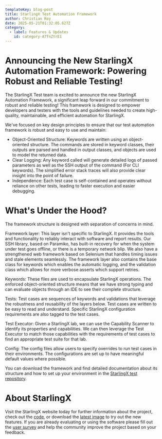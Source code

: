 ```yaml
---
templateKey: blog-post
title: StarlingX Test Automation Framework
author: Christian Roy
date: 2025-05-21T01:32:05.627Z
category: 
  - label: Features & Updates
    id: category-A7fnZYrE1
---
```


# Announcing the New StarlingX Automation Framework: Powering Robust and Reliable Testing!

The StarlingX Test team is excited to announce the new StarlingX Automation Framework, a significant leap forward in our commitment to robust and reliable testing! This framework is designed to empower developers and testers with the tools and guidelines needed to create high-quality, maintainable, and efficient automation for StarlingX.

We've focused on key design principles to ensure that our test automation framework is robust and easy to use and maintain:
- Object-Oriented Structure: Keywords are written using an object-oriented structure. The commands are stored in keyword classes, their outputs are parsed and handled in output classes, and objects are used to model the returned data.
- Clear Logging: Any keyword called will generate detailed logs of passed parameters as well as the SSH output of the command (For CLI keywords). The simplified error stack traces will also provide clear insight into the point of failure.
- Independence: Each test case is self-contained and operates without reliance on other tests, leading to faster execution and easier debugging.


# What's Under the Hood?

The framework structure is designed with separation of concerns in mind.

Framework layer: This layer isn't specific to StarlingX. It provides the tools and functionality to reliably interact with software and report results. Our SSH library, based on Paramiko, has built-in recovery for when the system under test goes offline, or there is a temporary network blip.
We also have a strengthened web framework based on Selenium that handles timing issues and stale elements seamlessly. The framework layer also contains the base class for keywords which enables the automatic logging, and the validation class which allows for more verbose asserts which support retries.

Keywords: These files are used to encapsulate StarlingX operations. The enforced object-oriented structure means that we have strong typing and can evaluate objects through an IDE to see their complete structure.

Tests: Test cases are sequences of keywords and validations that leverage the robustness and reusability of the layers below. Test cases are written to be easy to read and understand. Specific StarlingX configuration requirements are also tagged to the test cases.

Test Executor: Given a StarlingX lab, we can use the Capability Scanner to identify its properties and capabilities. We can then leverage the Test Executor to match those capabilities with the requirements of test cases to find an appropriate test suite for that lab. 

Config: The config files allow users to specify overrides to run test cases in their environments. The configurations are set up to have meaningful default values where possible.


You can download the framework and find detailed documentation about its structure and how to set up your environment in the [StarlingX test repository](https://opendev.org/starlingx/test/src/branch/master).

# About StarlingX
Visit the StarlingX website today for further information about the project, check out the [code](https://opendev.org/starlingx), or download the [latest image](https://mirror.starlingx.windriver.com/mirror/starlingx/release/) to try out the new features. If you are already evaluating or using the software please fill out the [user survey](https://openinfrafoundation.formstack.com/forms/starlingx_user_survey) and help the community improve the project based on your feedback.